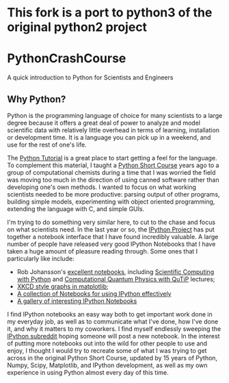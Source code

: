 # This fork is a port to python3 of the original python2 project
# PythonCrashCourse
A quick introduction to Python for Scientists and Engineers
## Why Python?
Python is the programming language of choice for many scientists to a large degree because it offers a great deal of power to analyze and model scientific data with relatively little overhead in terms of learning, installation or development time. It is a language you can pick up in a weekend, and use for the rest of one's life.

The [Python Tutorial](http://docs.python.org/2/tutorial/) is a great place to start getting a feel for the language. To complement this material, I taught a [Python Short Course](http://www.wag.caltech.edu/home/rpm/python_course/) years ago to a group of computational chemists during a time that I was worried the field was moving too much in the direction of using canned software rather than developing one's own methods. I wanted to focus on what working scientists needed to be more productive: parsing output of other programs, building simple models, experimenting with object oriented programming, extending the language with C, and simple GUIs. 

I'm trying to do something very similar here, to cut to the chase and focus on what scientists need. In the last year or so, the [IPython Project](http://ipython.org) has put together a notebook interface that I have found incredibly valuable. A large number of people have released very good IPython Notebooks that I have taken a huge amount of pleasure reading through. Some ones that I particularly like include:

* Rob Johansson's [excellent notebooks](http://jrjohansson.github.io/), including [Scientific Computing with Python](https://github.com/jrjohansson/scientific-python-lectures) and [Computational Quantum Physics with QuTiP](https://github.com/jrjohansson/qutip-lectures) lectures;
* [XKCD style graphs in matplotlib](http://nbviewer.ipython.org/url/jakevdp.github.com/downloads/notebooks/XKCD_plots.ipynb);
* [A collection of Notebooks for using IPython effectively](https://github.com/ipython/ipython/tree/master/examples/notebooks#a-collection-of-notebooks-for-using-ipython-effectively)
* [A gallery of interesting IPython Notebooks](https://github.com/ipython/ipython/wiki/A-gallery-of-interesting-IPython-Notebooks)

I find IPython notebooks an easy way both to get important work done in my everyday job, as well as to communicate what I've done, how I've done it, and why it matters to my coworkers. I find myself endlessly sweeping the [IPython subreddit](http://ipython.reddit.com) hoping someone will post a new notebook. In the interest of putting more notebooks out into the wild for other people to use and enjoy, I thought I would try to recreate some of what I was trying to get across in the original Python Short Course, updated by 15 years of Python, Numpy, Scipy, Matplotlib, and IPython development, as well as my own experience in using Python almost every day of this time.
